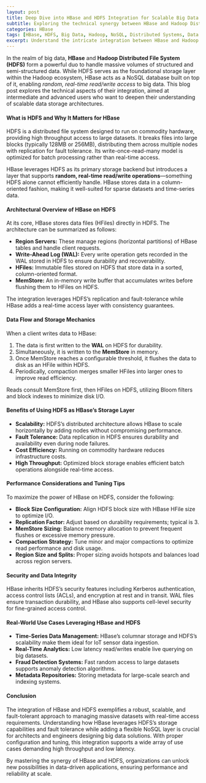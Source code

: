 ```yaml
---
layout: post  
title: Deep Dive into HBase and HDFS Integration for Scalable Big Data Storage  
subtitle: Exploring the technical synergy between HBase and Hadoop Distributed File System for high-performance data management  
categories: HBase  
tags: [HBase, HDFS, Big Data, Hadoop, NoSQL, Distributed Systems, Data Storage, Scalability]  
excerpt: Understand the intricate integration between HBase and Hadoop's Distributed File System (HDFS) to optimize scalable, fault-tolerant, and high-throughput big data storage solutions.  
---
```

In the realm of big data, **HBase** and **Hadoop Distributed File System (HDFS)** form a powerful duo to handle massive volumes of structured and semi-structured data. While HDFS serves as the foundational storage layer within the Hadoop ecosystem, HBase acts as a NoSQL database built on top of it, enabling *random, real-time read/write access* to big data. This blog post explores the technical aspects of their integration, aimed at intermediate and advanced users who want to deepen their understanding of scalable data storage architectures.

#### What is HDFS and Why It Matters for HBase

HDFS is a distributed file system designed to run on commodity hardware, providing high throughput access to large datasets. It breaks files into large blocks (typically 128MB or 256MB), distributing them across multiple nodes with replication for fault tolerance. Its write-once-read-many model is optimized for batch processing rather than real-time access.

HBase leverages HDFS as its primary storage backend but introduces a layer that supports **random, real-time read/write operations**—something HDFS alone cannot efficiently handle. HBase stores data in a column-oriented fashion, making it well-suited for sparse datasets and time-series data.

#### Architectural Overview of HBase on HDFS

At its core, HBase stores data files (HFiles) directly in HDFS. The architecture can be summarized as follows:

- **Region Servers:** These manage regions (horizontal partitions) of HBase tables and handle client requests.
- **Write-Ahead Log (WAL):** Every write operation gets recorded in the WAL stored in HDFS to ensure durability and recoverability.
- **HFiles:** Immutable files stored on HDFS that store data in a sorted, column-oriented format.
- **MemStore:** An in-memory write buffer that accumulates writes before flushing them to HFiles on HDFS.

The integration leverages HDFS’s replication and fault-tolerance while HBase adds a real-time access layer with consistency guarantees.

#### Data Flow and Storage Mechanics

When a client writes data to HBase:

1. The data is first written to the **WAL** on HDFS for durability.
2. Simultaneously, it is written to the **MemStore** in memory.
3. Once MemStore reaches a configurable threshold, it flushes the data to disk as an HFile within HDFS.
4. Periodically, compaction merges smaller HFiles into larger ones to improve read efficiency.

Reads consult MemStore first, then HFiles on HDFS, utilizing Bloom filters and block indexes to minimize disk I/O.

#### Benefits of Using HDFS as HBase’s Storage Layer

- **Scalability:** HDFS’s distributed architecture allows HBase to scale horizontally by adding nodes without compromising performance.
- **Fault Tolerance:** Data replication in HDFS ensures durability and availability even during node failures.
- **Cost Efficiency:** Running on commodity hardware reduces infrastructure costs.
- **High Throughput:** Optimized block storage enables efficient batch operations alongside real-time access.

#### Performance Considerations and Tuning Tips

To maximize the power of HBase on HDFS, consider the following:

- **Block Size Configuration:** Align HDFS block size with HBase HFile size to optimize I/O.
- **Replication Factor:** Adjust based on durability requirements; typical is 3.
- **MemStore Sizing:** Balance memory allocation to prevent frequent flushes or excessive memory pressure.
- **Compaction Strategy:** Tune minor and major compactions to optimize read performance and disk usage.
- **Region Size and Splits:** Proper sizing avoids hotspots and balances load across region servers.

#### Security and Data Integrity

HBase inherits HDFS’s security features including Kerberos authentication, access control lists (ACLs), and encryption at rest and in transit. WAL files ensure transaction durability, and HBase also supports cell-level security for fine-grained access control.

#### Real-World Use Cases Leveraging HBase and HDFS

- **Time-Series Data Management:** HBase’s columnar storage and HDFS’s scalability make them ideal for IoT sensor data ingestion.
- **Real-Time Analytics:** Low latency read/writes enable live querying on big datasets.
- **Fraud Detection Systems:** Fast random access to large datasets supports anomaly detection algorithms.
- **Metadata Repositories:** Storing metadata for large-scale search and indexing systems.

#### Conclusion

The integration of HBase and HDFS exemplifies a robust, scalable, and fault-tolerant approach to managing massive datasets with real-time access requirements. Understanding how HBase leverages HDFS’s storage capabilities and fault tolerance while adding a flexible NoSQL layer is crucial for architects and engineers designing big data solutions. With proper configuration and tuning, this integration supports a wide array of use cases demanding high throughput and low latency.

By mastering the synergy of HBase and HDFS, organizations can unlock new possibilities in data-driven applications, ensuring performance and reliability at scale.
